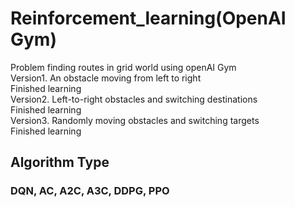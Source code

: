 # Reinforcement_learning(OpenAI Gym)
Problem finding routes in grid world using openAI Gym<br/>
Version1. An obstacle moving from left to right <br/>
Finished learning<br/>
Version2. Left-to-right obstacles and switching destinations<br/>
Finished learning<br/>
Version3. Randomly moving obstacles and switching targets<br/>
Finished learning<br/>
## Algorithm Type
### DQN, AC, A2C, A3C, DDPG, PPO<br/>
